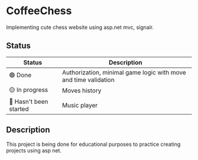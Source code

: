 # CoffeeChess

Implementing cute chess website using asp.net mvc, signalr.

## Status

| Status | Description |
|--------|----------|
| 🟢 Done | Authorization, minimal game logic with move and time validation |
| 🟡 In progress | Moves history |
| 🔴 Hasn't been started | Music player |

## Description

This project is being done for educational purposes to practice creating projects using asp net.
